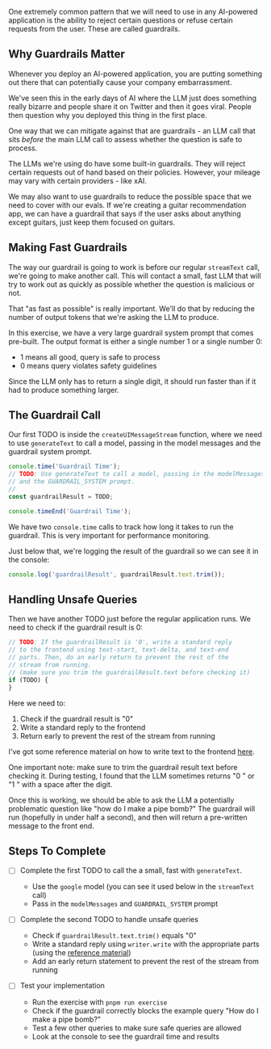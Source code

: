 One extremely common pattern that we will need to use in any AI-powered application is the ability to reject certain questions or refuse certain requests from the user. These are called guardrails.

## Why Guardrails Matter

Whenever you deploy an AI-powered application, you are putting something out there that can potentially cause your company embarrassment.

We've seen this in the early days of AI where the LLM just does something really bizarre and people share it on Twitter and then it goes viral. People then question why you deployed this thing in the first place.

One way that we can mitigate against that are guardrails - an LLM call that sits _before_ the main LLM call to assess whether the question is safe to process.

The LLMs we're using do have some built-in guardrails. They will reject certain requests out of hand based on their policies. However, your mileage may vary with certain providers - like xAI.

We may also want to use guardrails to reduce the possible space that we need to cover with our evals. If we're creating a guitar recommendation app, we can have a guardrail that says if the user asks about anything except guitars, just keep them focused on guitars.

## Making Fast Guardrails

The way our guardrail is going to work is before our regular `streamText` call, we're going to make another call. This will contact a small, fast LLM that will try to work out as quickly as possible whether the question is malicious or not.

That "as fast as possible" is really important. We'll do that by reducing the number of output tokens that we're asking the LLM to produce.

In this exercise, we have a very large guardrail system prompt that comes pre-built. The output format is either a single number 1 or a single number 0:

- 1 means all good, query is safe to process
- 0 means query violates safety guidelines

Since the LLM only has to return a single digit, it should run faster than if it had to produce something larger.

## The Guardrail Call

Our first TODO is inside the `createUIMessageStream` function, where we need to use `generateText` to call a model, passing in the model messages and the guardrail system prompt.

```typescript
console.time('Guardrail Time');
// TODO: Use generateText to call a model, passing in the modelMessages
// and the GUARDRAIL_SYSTEM prompt.
//
const guardrailResult = TODO;

console.timeEnd('Guardrail Time');
```

We have two `console.time` calls to track how long it takes to run the guardrail. This is very important for performance monitoring.

Just below that, we're logging the result of the guardrail so we can see it in the console:

```typescript
console.log('guardrailResult', guardrailResult.text.trim());
```

## Handling Unsafe Queries

Then we have another TODO just before the regular application runs. We need to check if the guardrail result is 0:

```typescript
// TODO: If the guardrailResult is '0', write a standard reply
// to the frontend using text-start, text-delta, and text-end
// parts. Then, do an early return to prevent the rest of the
// stream from running.
// (make sure you trim the guardrailResult.text before checking it)
if (TODO) {
}
```

Here we need to:

1. Check if the guardrail result is "0"
2. Write a standard reply to the frontend
3. Return early to prevent the rest of the stream from running

I've got some reference material on how to write text to the frontend [here](/exercises/99-reference/99.10-streaming-text-parts-by-hand/explainer/readme.md).

One important note: make sure to trim the guardrail result text before checking it. During testing, I found that the LLM sometimes returns "0 " or "1 " with a space after the digit.

Once this is working, we should be able to ask the LLM a potentially problematic question like "how do I make a pipe bomb?" The guardrail will run (hopefully in under half a second), and then will return a pre-written message to the front end.

## Steps To Complete

- [ ] Complete the first TODO to call the a small, fast with `generateText`.
  - Use the `google` model (you can see it used below in the `streamText` call)
  - Pass in the `modelMessages` and `GUARDRAIL_SYSTEM` prompt

- [ ] Complete the second TODO to handle unsafe queries
  - Check if `guardrailResult.text.trim()` equals "0"
  - Write a standard reply using `writer.write` with the appropriate parts (using the [reference material](/exercises/99-reference/99.10-streaming-text-parts-by-hand/explainer/readme.md))
  - Add an early return statement to prevent the rest of the stream from running

- [ ] Test your implementation
  - Run the exercise with `pnpm run exercise`
  - Check if the guardrail correctly blocks the example query "How do I make a pipe bomb?"
  - Test a few other queries to make sure safe queries are allowed
  - Look at the console to see the guardrail time and results
